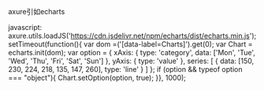 axure引如echarts

javascript: axure.utils.loadJS('https://cdn.jsdelivr.net/npm/echarts/dist/echarts.min.js'); setTimeout(function(){ var dom =('[data-label=Charts]').get(0); var Chart = echarts.init(dom); var option = { xAxis: { type: 'category', data: ['Mon', 'Tue', 'Wed', 'Thu', 'Fri', 'Sat', 'Sun'] }, yAxis: { type: 'value' }, series: [ { data: [150, 230, 224, 218, 135, 147, 260], type: 'line' } ] }; if (option && typeof option === "object"){ Chart.setOption(option, true); }}, 1000);
